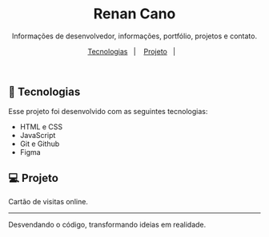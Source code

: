 <h1 align="center"> Renan Cano </h1>

<p align="center">
Informações de desenvolvedor, informações, portfólio, projetos e contato. <br/>

<p align="center">
  <a href="#-tecnologias">Tecnologias</a>&nbsp;&nbsp;&nbsp;|&nbsp;&nbsp;&nbsp;
  <a href="#-projeto">Projeto</a>&nbsp;&nbsp;&nbsp;|&nbsp;&nbsp;&nbsp;  
</p>

<br>

## 🚀 Tecnologias

Esse projeto foi desenvolvido com as seguintes tecnologias:

- HTML e CSS
- JavaScript
- Git e Github
- Figma

## 💻 Projeto

Cartão de visitas online.

---

Desvendando o código, transformando ideias em realidade.
